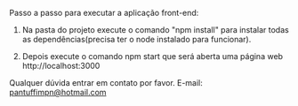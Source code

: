 Passo a passo para executar a aplicação front-end:

1. Na pasta do projeto execute o comando "npm install" para instalar todas as dependências(precisa ter o node instalado para funcionar).

2. Depois execute o comando npm start que será aberta uma página web http://localhost:3000

Qualquer dúvida entrar em contato por favor.
E-mail: pantuffimpn@hotmail.com
